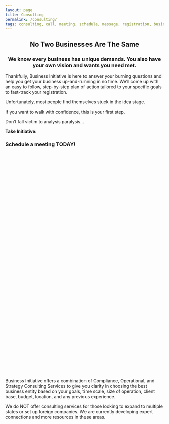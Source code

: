 ```yaml
---
layout: page
title: Consulting
permalink: /consulting/
tags: consulting, call, meeting, schedule, message, registration, business, llc, sole-proprietorship, partnership, corporation
---
```


<h2 style="text-align: center;"> 
   No Two Businesses Are The Same 
</h2>

<h3 style="text-align: center;"> 
   We know every business has unique demands. You also have your own vision and wants you need met. 
</h3>

Thankfully, Business Initiative is here to answer your burning questions and help you get your business up-and-running in no time. We’ll come up with an easy to follow, step-by-step plan of action tailored to your specific goals to fast-track your registration. 

Unfortunately, most people find themselves stuck in the idea stage. 

If you want to walk with confidence, this is your first step.

Don’t fall victim to analysis paralysis...

**Take Initiative:** 

### Schedule a meeting TODAY!

<!-- Calendly inline widget begin -->
<div class="calendly-inline-widget" data-url="https://calendly.com/businessinitiative/30-minute-consultation-call" style="min-width:320px;height:700px;"></div>
<script type="text/javascript" src="https://assets.calendly.com/assets/external/widget.js" async></script>
<!-- Calendly inline widget end -->

Business Initiative offers a combination of Compliance, Operational, and Strategy Consulting Services to give you clarity in choosing the best business entity based on your goals, time scale, size of operation, client base, budget, location, and any previous experience.

We do NOT offer consulting services for those looking to expand to multiple states or set up foreign companies. We are currently developing expert connections and more resources in these areas.
